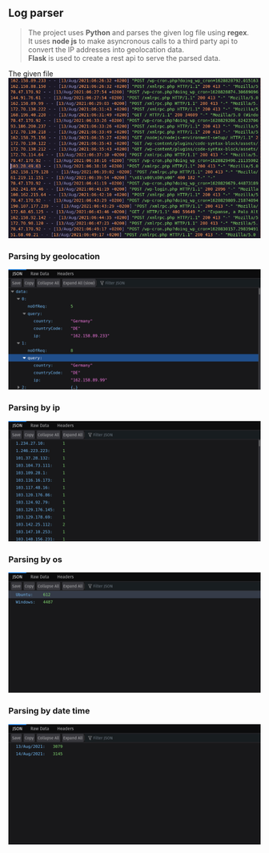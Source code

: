 ## Log parser

> The project uses **Python** and parses the given log file using **regex**.  
> It uses **node js** to make asyncronous calls to a third party api to convert the IP addresses into geolocation data.  
> **Flask** is used to create a rest api to serve the parsed data.

The given file ![log file](images/log-file.png)

### Parsing by geolocation

![geolocation parse](images/geolocation.png)

### Parsing by ip

![ip parse](images/ip.png)

### Parsing by os

![os parse](images/os.png)

### Parsing by date time

![date time parse](images/date.png)
